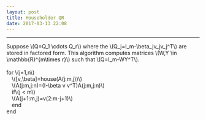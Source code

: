 ```yaml
---
layout: post
title: Householder QR
date: 2017-03-13 22:08
---
```


----------------
<div>
Suppose \(Q=Q_1 \cdots Q_r\) where the \(Q_j=I_m-\beta_jv_jv_j^T\) are stored in factored form. This algorithm computes matrices \(W,Y \in \mathbb{R}^{m\times r}\) such that \(Q=I_m-WY^T\).
<br/>
<br/>
for \(j=1,n\)<br/>
&emsp;\([v,\beta]=house(A(j:m,j))\)<br/>
&emsp;\(A(j:m,j:n)=(I-\beta v v^T)A(j:m,j:n)\)<br/>
&emsp;if\(j < m\) <br/>
&emsp;\(A(j+1:m,j)=v(2:m-j+1)\)<br/>
&emsp;end<br/>
end<br/>

</div>

